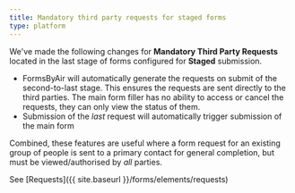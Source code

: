 ```yaml
---
title: Mandatory third party requests for staged forms
type: platform
---
```


We've made the following changes for **Mandatory Third Party Requests** located in the last stage of forms configured for **Staged** submission.

* FormsByAir will automatically generate the requests on submit of the second-to-last stage. This ensures the requests are sent directly to the third parties. The main form filler has no ability to access or cancel the requests, they can only view the status of them.
* Submission of the *last* request will automatically trigger submission of the main form

Combined, these features are useful where a form request for an existing group of people is sent to a primary contact for general completion, but must be viewed/authorised by *all* parties.

See [Requests]({{ site.baseurl }}/forms/elements/requests)
